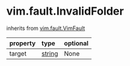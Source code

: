 vim.fault.InvalidFolder
=======================
inherits from [vim.fault.VimFault](docs/vim.fault.VimFault.md)

| property | type | optional |
|:---------|:-----|:---------|
| target | [string](string.md "string") | None |
